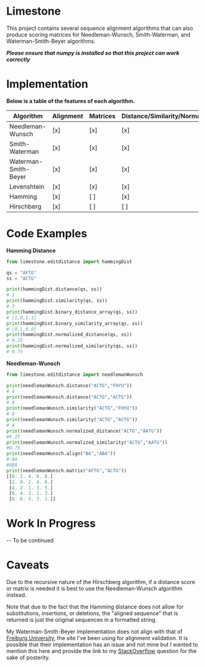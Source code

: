 # Limestone
This project contains several sequence alignment algorithms that can also produce scoring matrices for Needleman-Wunsch, Smith-Waterman, and Waterman-Smith-Beyer algorithms. 

***Please ensure that numpy is installed so that this project can work correctly***

# Implementation

**Below is a table of the features of each algorithm.**

| Algorithm          | Alignment | Matrices | Distance/Similarity/Normalized |
| ------------------ | --------- | -------- | ------------------------------ |
|Needleman-Wunsch    |    [x]    |    [x]   |               [x]              |
|Smith-Waterman      |    [x]    |    [x]   |               [x]              |
|Waterman-Smith-Beyer|    [x]    |    [x]   |               [x]              |
|Levenshtein         |    [x]    |    [x]   |               [x]              |
|Hamming             |    [x]    |    [ ]   |               [x]              |
|Hirschberg          |    [x]    |    [ ]   |               [ ]              |

# Code Examples

**Hamming Distance**
```python
from limestone.editdistance import hammingDist

qs = "AFTG"
ss = "ACTG"

print(hammingDist.distance(qs, ss))
# 1
print(hammingDist.similarity(qs, ss))
# 3 
print(hammingDist.binary_distance_array(qs, ss))
# [1,0,1,1]
print(hammingDist.binary_similarity_array(qs, ss))
# [0,1,0,0]
print(hammingDist.normalized_distance(qs, ss))
# 0.25
print(hammingDist.normalized_similarity(qs, ss))
# 0.75
```

**Needleman-Wunsch**
```python
from limestone.editdistance import needlemanWunsch

print(needlemanWunsch.distance("ACTG","FHYU"))
# 4
print(needlemanWunsch.distance("ACTG","ACTG"))
# 0
print(needlemanWunsch.similarity("ACTG","FHYU"))
# 0
print(needlemanWunsch.similarity("ACTG","ACTG"))
# 4
print(needlemanWunsch.normalized_distance("ACTG","AATG"))
#0.25
print(needlemanWunsch.normalized_similarity("ACTG","AATG"))
#0.75
print(needlemanWunsch.align("BA","ABA"))
#-BA
#ABA
print(needlemanWunsch.matrix("AFTG","ACTG"))
[[0. 2. 4. 6. 8.]
 [2. 0. 2. 4. 6.]
 [4. 2. 1. 3. 5.]
 [6. 4. 3. 1. 3.]
 [8. 6. 5. 3. 1.]]
 ```

# Work In Progress

-- To be continued

# Caveats

Due to the recursive nature of the Hirschberg algorithm, if a distance score or matrix is needed it is best to use the Needleman-Wunsch algorithm instead.

Note that due to the fact that the Hamming distance does not allow for substitutions, insertions, or deletions, the "aligned sequence" that is returned is just the original sequences in a formatted string.

My Waterman-Smith-Beyer implementation does not align with that of [Freiburg University](http://rna.informatik.uni-freiburg.de/Teaching/index.jsp?toolName=Waterman-Smith-Beyer), the site I've been using for alignment validation.
It is possible that their implementation has an issue and not mine but I wanted to mention this here and provide the link to my [StackOverflow](https://bioinformatics.stackexchange.com/questions/22683/waterman-smith-beyer-implementation-in-python) question for the sake of posterity.

